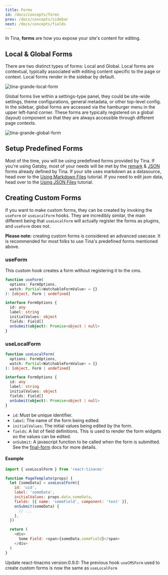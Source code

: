 ```yaml
---
title: Forms
id: /docs/concepts/forms
prev: /docs/concepts/sidebar
next: /docs/concepts/fields
---
```


In Tina, **forms** are how you expose your site's content for editing.

## Local & Global Forms

There are two distinct types of forms: Local and Global. Local forms are contextual, typically associated with editing content specific to the page or context. Local forms render in the sidebar by default.

![tina-grande-local-form](/img/tina_grande_local_forms.jpg)

Global forms live within a settings-type panel, they could be site-wide settings, theme configurations, general metadata, or other top-level config. In the sidebar, global forms are accessed via the hamburger menu in the upper left-hand corner. These forms are typically registered on a global (layout) component so that they are always accessible through different page contexts.

![tina-grande-global-form](/img/tina-grande-global-form.jpg)

## Setup Predefined Forms

Most of the time, you will be using predefined forms provided by Tina. If you're using Gatsby, most of your needs will be met by the [remark](/docs/gatsby/markdown) & [JSON](/docs/gatsby/json) forms already defined by Tina. If your site uses markdown as a datasource, head over to the [Using Markdown Files](/docs/gatsby/markdown) tutorial. If you need to edit json data, head over to the [Using JSON Files](/docs/gatsby/json) tutorial.

## Creating Custom Forms

If you want to make custom forms, they can be created by invoking the `useForm` or `useLocalForm` hooks. They are incredibly similar, the main different being that `useLocalForm` will actually register the forms as plugins, and `useForm` does not.

<tip>**Please note:** creating custom forms is considered an advanced usecase. It is recommended for most folks to use Tina's predefined forms mentioned above.</tip>

### useForm

This custom hook creates a form without registering it to the cms.

```typescript
function useForm(
  options: FormOptions,
  watch: Partial<WatchableFormValue> = {}
): [object, Form | undefined]

interface FormOptions {
  id: any
  label: string
  initialValues: object
  fields: Field[]
  onSubmit(object): Promise<object | null>
}
```

### useLocalForm

```typescript
function useLocalForm(
  options: FormOptions,
  watch: Partial<WatchableFormValue> = {}
): [object, Form | undefined]

interface FormOptions {
  id: any
  label: string
  initialValues: object
  fields: Field[]
  onSubmit(object): Promise<object | null>
}
```

- `id`: Must be unique identifier.
- `label`: The name of the form being edited.
- `initialValues`: The initial values being edited by the form.
- `fields`: A list of field definitions. This is used to render the form widgets so the values can be edited.
- `onSubmit`: A javascript function to be called when the form is submitted. See the [final-form](https://github.com/final-form/final-form#onsubmit-values-object-form-formapi-callback-errors-object--void--object--promiseobject--void) docs for more details.

#### Example

```javascript
import { useLocalForm } from 'react-tinacms'

function PageTemplate(props) {
  let [someData] = useLocalForm({
    id: 'uid',
    label: 'someData',
    initialValues: props.data.someData,
    fields: [{ name: 'someField', component: 'text' }],
    onSubmit(someData) {
      // ...
    },
  })

  return (
    <div>
      Some Field: <span>{someData.someField}</span>
    </div>
  )
}
```
<tip>Update react-tinacms version:0.9.0: The previous hook `useCMSForm` used to create custom forms is now the same as `useLocalForm`</tip>
